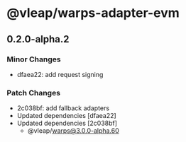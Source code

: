 # @vleap/warps-adapter-evm

## 0.2.0-alpha.2

### Minor Changes

- dfaea22: add request signing

### Patch Changes

- 2c038bf: add fallback adapters
- Updated dependencies [dfaea22]
- Updated dependencies [2c038bf]
  - @vleap/warps@3.0.0-alpha.60
